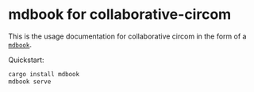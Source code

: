 # mdbook for collaborative-circom

This is the usage documentation for collaborative circom in the form of a [`mdbook`](https://rust-lang.github.io/mdBook).

Quickstart:

```bash
cargo install mdbook
mdbook serve
```
